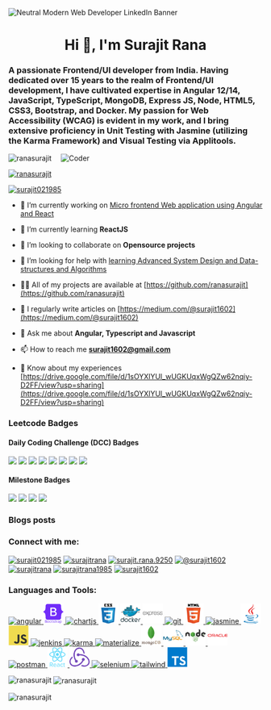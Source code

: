 ![Neutral Modern Web Developer LinkedIn Banner](https://github.com/user-attachments/assets/f80955d2-e421-430a-b7d7-7c404344a2eb)
<h1 align="center">Hi 👋, I'm Surajit Rana</h1>
<h3 align="left">A passionate Frontend/UI developer from India. Having dedicated over 15 years to the realm of Frontend/UI development, I have cultivated expertise in Angular 12/14, JavaScript, TypeScript, MongoDB, Express JS, Node, HTML5, CSS3, Bootstrap, and Docker. My passion for Web Accessibility (WCAG) is evident in my work, and I bring extensive proficiency in Unit Testing with Jasmine (utilizing the Karma Framework) and Visual Testing via Applitools.</h3>
<img src="https://github.com/user-attachments/assets/49b691dd-71a7-4a16-8a7f-a4184c7342fc" width="400" alt="Coder" align="right" />
<!-- ![animated_programmer](https://github.com/user-attachments/assets/49b691dd-71a7-4a16-8a7f-a4184c7342fc) -->

<p align="left"> <img src="https://komarev.com/ghpvc/?username=ranasurajit&label=Profile%20views&color=0e75b6&style=flat" alt="ranasurajit" /> </p>

<p align="left"> <a href="https://github.com/ryo-ma/github-profile-trophy"><img src="https://github-profile-trophy.vercel.app/?username=ranasurajit" alt="ranasurajit" /></a> </p>

<p align="left"> <a href="https://twitter.com/surajit021985" target="blank"><img src="https://img.shields.io/twitter/follow/surajit021985?logo=twitter&style=for-the-badge" alt="surajit021985" /></a> </p>

- 🔭 I’m currently working on [Micro frontend Web application using Angular and React](https://github.com/ranasurajit/Ng_MonoRepo_Microfrontend)

- 🌱 I’m currently learning **ReactJS**

- 👯 I’m looking to collaborate on **Opensource projects**

- 🤝 I’m looking for help with [learning Advanced System Design and Data-structures and Algorithms](https://github.com/ranasurajit/Leetcode_Java_DSA)

- 👨‍💻 All of my projects are available at [https://github.com/ranasurajit](https://github.com/ranasurajit)

- 📝 I regularly write articles on [https://medium.com/@surajit1602](https://medium.com/@surajit1602)

- 💬 Ask me about **Angular, Typescript and Javascript**

- 📫 How to reach me **surajit1602@gmail.com**

- 📄 Know about my experiences [https://drive.google.com/file/d/1sOYXlYUI_wUGKUqxWgQZw62nqiy-D2FF/view?usp=sharing](https://drive.google.com/file/d/1sOYXlYUI_wUGKUqxWgQZw62nqiy-D2FF/view?usp=sharing)

### Leetcode Badges

#### Daily Coding Challenge (DCC) Badges
<div>
  <span>
    <img src="https://github.com/user-attachments/assets/c4172d01-5696-411f-885c-563df4b94346" width="100" />
  </span>
  <span>
    <img src="https://github.com/user-attachments/assets/01e7112f-74df-4011-b378-02682355335c" width="100" />
  </span>
  <span>
    <img src="https://github.com/user-attachments/assets/4eb1b570-1d98-4617-9ceb-d67b557d2c55" width="100" />
  </span>
  <span>
    <img src="https://github.com/user-attachments/assets/fda47c8b-b5f5-4792-a986-a5b9e0f6dd18" width="100" />
  </span>
  <span>
    <img src="https://github.com/user-attachments/assets/2479d4c9-b48d-4347-a422-510cb16957a7" width="100" />
  </span>
  <span>
    <img src="https://github.com/user-attachments/assets/1c8384b0-84cc-4bb3-b746-2e58cbc7e9c8" width="100" />
  </span>
  <span>
    <img src="https://github.com/user-attachments/assets/60b0c630-7b59-4286-84e2-2ca371284733" width="100" />
  </span>
  <span>
    <img src="https://github.com/user-attachments/assets/47bf67d6-11b8-447a-94d5-35e4b9f2ef6f" width="100" />
  </span>
</div>

#### Milestone Badges
<div>
  <span>
    <img src="https://github.com/user-attachments/assets/072bc200-681c-498b-b38d-a7a3f70d7d4e" width="100" />
  </span>
  <span>
    <img src="https://github.com/user-attachments/assets/64483d82-52ed-4545-875a-f1d2321c06d7" width="100" />
  </span>
  <span>
    <img src="https://github.com/user-attachments/assets/3d929010-c81c-4c14-87d6-51c75756eb34" width="100" />
  </span>
  <span>
    <img src="https://github.com/user-attachments/assets/7812d14a-b758-4204-8a4a-7f4cf658eb27" width="100" />
  </span>
</div>
<!-- ![2024-06](https://github.com/user-attachments/assets/47bf67d6-11b8-447a-94d5-35e4b9f2ef6f)
![2024-07](https://github.com/user-attachments/assets/60b0c630-7b59-4286-84e2-2ca371284733)
![2024-08](https://github.com/user-attachments/assets/1c8384b0-84cc-4bb3-b746-2e58cbc7e9c8)
![2024-50](https://github.com/user-attachments/assets/3d929010-c81c-4c14-87d6-51c75756eb34)
![2024-100-new](https://github.com/user-attachments/assets/64483d82-52ed-4545-875a-f1d2321c06d7) -->

### Blogs posts
<!-- BLOG-POST-LIST:START -->
<!-- BLOG-POST-LIST:END -->

<h3 align="left">Connect with me:</h3>
<p align="left">
<a href="https://twitter.com/surajit021985" target="blank"><img align="center" src="https://raw.githubusercontent.com/rahuldkjain/github-profile-readme-generator/master/src/images/icons/Social/twitter.svg" alt="surajit021985" height="30" width="40" /></a>
<a href="https://linkedin.com/in/surajitrana" target="blank"><img align="center" src="https://raw.githubusercontent.com/rahuldkjain/github-profile-readme-generator/master/src/images/icons/Social/linked-in-alt.svg" alt="surajitrana" height="30" width="40" /></a>
<a href="https://fb.com/surajit.rana.9250" target="blank"><img align="center" src="https://raw.githubusercontent.com/rahuldkjain/github-profile-readme-generator/master/src/images/icons/Social/facebook.svg" alt="surajit.rana.9250" height="30" width="40" /></a>
<a href="https://medium.com/@surajit1602" target="blank"><img align="center" src="https://raw.githubusercontent.com/rahuldkjain/github-profile-readme-generator/master/src/images/icons/Social/medium.svg" alt="@surajit1602" height="30" width="40" /></a>
<a href="https://www.hackerrank.com/surajitrana" target="blank"><img align="center" src="https://raw.githubusercontent.com/rahuldkjain/github-profile-readme-generator/master/src/images/icons/Social/hackerrank.svg" alt="surajitrana" height="30" width="40" /></a>
<a href="https://www.leetcode.com/surajitrana1985" target="blank"><img align="center" src="https://raw.githubusercontent.com/rahuldkjain/github-profile-readme-generator/master/src/images/icons/Social/leet-code.svg" alt="surajitrana1985" height="30" width="40" /></a>
<a href="https://auth.geeksforgeeks.org/user/surajit1602" target="blank"><img align="center" src="https://raw.githubusercontent.com/rahuldkjain/github-profile-readme-generator/master/src/images/icons/Social/geeks-for-geeks.svg" alt="surajit1602" height="30" width="40" /></a>
</p>

<h3 align="left">Languages and Tools:</h3>
<p align="left"> <a href="https://angular.io" target="_blank" rel="noreferrer"> <img src="https://angular.io/assets/images/logos/angular/angular.svg" alt="angular" width="40" height="40"/> </a> <a href="https://getbootstrap.com" target="_blank" rel="noreferrer"> <img src="https://raw.githubusercontent.com/devicons/devicon/master/icons/bootstrap/bootstrap-plain-wordmark.svg" alt="bootstrap" width="40" height="40"/> </a> <a href="https://www.chartjs.org" target="_blank" rel="noreferrer"> <img src="https://www.chartjs.org/media/logo-title.svg" alt="chartjs" width="40" height="40"/> </a> <a href="https://www.w3schools.com/css/" target="_blank" rel="noreferrer"> <img src="https://raw.githubusercontent.com/devicons/devicon/master/icons/css3/css3-original-wordmark.svg" alt="css3" width="40" height="40"/> </a> <a href="https://www.docker.com/" target="_blank" rel="noreferrer"> <img src="https://raw.githubusercontent.com/devicons/devicon/master/icons/docker/docker-original-wordmark.svg" alt="docker" width="40" height="40"/> </a> <a href="https://expressjs.com" target="_blank" rel="noreferrer"> <img src="https://raw.githubusercontent.com/devicons/devicon/master/icons/express/express-original-wordmark.svg" alt="express" width="40" height="40"/> </a> <a href="https://git-scm.com/" target="_blank" rel="noreferrer"> <img src="https://www.vectorlogo.zone/logos/git-scm/git-scm-icon.svg" alt="git" width="40" height="40"/> </a> <a href="https://www.w3.org/html/" target="_blank" rel="noreferrer"> <img src="https://raw.githubusercontent.com/devicons/devicon/master/icons/html5/html5-original-wordmark.svg" alt="html5" width="40" height="40"/> </a> <a href="https://jasmine.github.io/" target="_blank" rel="noreferrer"> <img src="https://www.vectorlogo.zone/logos/jasmine/jasmine-icon.svg" alt="jasmine" width="40" height="40"/> </a> <a href="https://www.java.com" target="_blank" rel="noreferrer"> <img src="https://raw.githubusercontent.com/devicons/devicon/master/icons/java/java-original.svg" alt="java" width="40" height="40"/> </a> <a href="https://developer.mozilla.org/en-US/docs/Web/JavaScript" target="_blank" rel="noreferrer"> <img src="https://raw.githubusercontent.com/devicons/devicon/master/icons/javascript/javascript-original.svg" alt="javascript" width="40" height="40"/> </a> <a href="https://www.jenkins.io" target="_blank" rel="noreferrer"> <img src="https://www.vectorlogo.zone/logos/jenkins/jenkins-icon.svg" alt="jenkins" width="40" height="40"/> </a> <a href="https://karma-runner.github.io/latest/index.html" target="_blank" rel="noreferrer"> <img src="https://raw.githubusercontent.com/detain/svg-logos/780f25886640cef088af994181646db2f6b1a3f8/svg/karma.svg" alt="karma" width="40" height="40"/> </a> <a href="https://materializecss.com/" target="_blank" rel="noreferrer"> <img src="https://raw.githubusercontent.com/prplx/svg-logos/5585531d45d294869c4eaab4d7cf2e9c167710a9/svg/materialize.svg" alt="materialize" width="40" height="40"/> </a> <a href="https://www.mongodb.com/" target="_blank" rel="noreferrer"> <img src="https://raw.githubusercontent.com/devicons/devicon/master/icons/mongodb/mongodb-original-wordmark.svg" alt="mongodb" width="40" height="40"/> </a> <a href="https://www.mysql.com/" target="_blank" rel="noreferrer"> <img src="https://raw.githubusercontent.com/devicons/devicon/master/icons/mysql/mysql-original-wordmark.svg" alt="mysql" width="40" height="40"/> </a> <a href="https://nodejs.org" target="_blank" rel="noreferrer"> <img src="https://raw.githubusercontent.com/devicons/devicon/master/icons/nodejs/nodejs-original-wordmark.svg" alt="nodejs" width="40" height="40"/> </a> <a href="https://www.oracle.com/" target="_blank" rel="noreferrer"> <img src="https://raw.githubusercontent.com/devicons/devicon/master/icons/oracle/oracle-original.svg" alt="oracle" width="40" height="40"/> </a> <a href="https://postman.com" target="_blank" rel="noreferrer"> <img src="https://www.vectorlogo.zone/logos/getpostman/getpostman-icon.svg" alt="postman" width="40" height="40"/> </a> <a href="https://reactjs.org/" target="_blank" rel="noreferrer"> <img src="https://raw.githubusercontent.com/devicons/devicon/master/icons/react/react-original-wordmark.svg" alt="react" width="40" height="40"/> </a> <a href="https://redux.js.org" target="_blank" rel="noreferrer"> <img src="https://raw.githubusercontent.com/devicons/devicon/master/icons/redux/redux-original.svg" alt="redux" width="40" height="40"/> </a> <a href="https://www.selenium.dev" target="_blank" rel="noreferrer"> <img src="https://raw.githubusercontent.com/detain/svg-logos/780f25886640cef088af994181646db2f6b1a3f8/svg/selenium-logo.svg" alt="selenium" width="40" height="40"/> </a> <a href="https://tailwindcss.com/" target="_blank" rel="noreferrer"> <img src="https://www.vectorlogo.zone/logos/tailwindcss/tailwindcss-icon.svg" alt="tailwind" width="40" height="40"/> </a> <a href="https://www.typescriptlang.org/" target="_blank" rel="noreferrer"> <img src="https://raw.githubusercontent.com/devicons/devicon/master/icons/typescript/typescript-original.svg" alt="typescript" width="40" height="40"/> </a> </p>

<p><img align="left" src="https://github-readme-stats.vercel.app/api/top-langs?username=ranasurajit&show_icons=true&locale=en&layout=compact" alt="ranasurajit" /></p>

<p>&nbsp;<img align="center" src="https://github-readme-stats.vercel.app/api?username=ranasurajit&show_icons=true&locale=en" alt="ranasurajit" /></p>

<p><img align="center" src="https://github-readme-streak-stats.herokuapp.com/?user=ranasurajit" alt="ranasurajit" /></p>
